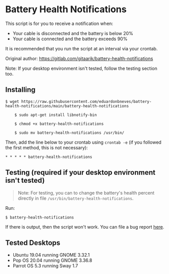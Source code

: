 # Battery Health Notifications 

This script is for you to receive a notification when:

- Your cable is disconnected and the battery is below 20%
- Your cable is connected and the battery exceeds 90%

It is recommended that you run the script at an interval via your crontab.

Original author: https://gitlab.com/gitaarik/battery-health-notifications

Note: If your desktop environment isn't tested, follow the testing section too.

## Installing 

	$ wget https://raw.githubusercontent.com/eduardonbneves/battery-health-notifications/main/battery-health-notifications

        $ sudo apt-get install libnotify-bin
        
        $ chmod +x battery-health-notifications
        
        $ sudo mv battery-health-notifications /usr/bin/ 

Then, add the line below to your crontab using `crontab -e` (if you followed the first method, this is not necessary):

	* * * * * battery-health-notifications 
	
## Testing (required if your desktop environment isn't tested)

> Note: For testing, you can to change the battery's health percent directly in file `/usr/bin/battery-health-notifications`. 

Run:

	$ battery-health-notifications

If there is output, then the script won't work. You can file a bug report [here](https://github.com/edudo678/battery-health-notifications/issues).

## Tested Desktops

- Ubuntu 19.04 running GNOME 3.32.1
- Pop OS 20.04 running GNOME 3.36.8
- Parrot OS 5.3 running Sway 1.7

